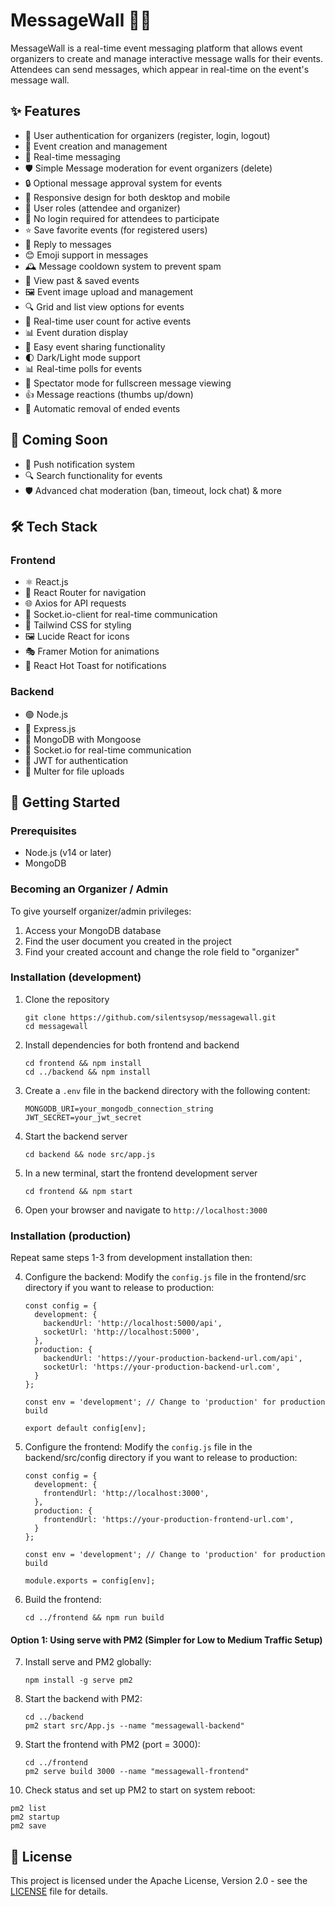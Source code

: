 # MessageWall 📝🎉

MessageWall is a real-time event messaging platform that allows event organizers to create and manage interactive message walls for their events. Attendees can send messages, which appear in real-time on the event's message wall.

## ✨ Features

- 🔐 User authentication for organizers (register, login, logout)
- 🎈 Event creation and management
- 💬 Real-time messaging
- 🛡️ Simple Message moderation for event organizers (delete)
- 🔒 Optional message approval system for events
- 📱 Responsive design for both desktop and mobile
- 👥 User roles (attendee and organizer)
- 🚪 No login required for attendees to participate
- ⭐ Save favorite events (for registered users)
- 🔄 Reply to messages
- 😊 Emoji support in messages
- 🕰️ Message cooldown system to prevent spam
- 📅 View past & saved events
- 🖼️ Event image upload and management
- 🔍 Grid and list view options for events
- 🔔 Real-time user count for active events
- 📊 Event duration display
- 🔗 Easy event sharing functionality
- 🌓 Dark/Light mode support
- 📊 Real-time polls for events
- 👀 Spectator mode for fullscreen message viewing
- 👍 Message reactions (thumbs up/down)
- 🔄 Automatic removal of ended events

## 🚀 Coming Soon
- 🔔 Push notification system
- 🔍 Search functionality for events
- 🛡️ Advanced chat moderation (ban, timeout, lock chat)
& more

## 🛠️ Tech Stack

### Frontend
- ⚛️ React.js
- 🧭 React Router for navigation
- 🌐 Axios for API requests
- 🔌 Socket.io-client for real-time communication
- 🎨 Tailwind CSS for styling
- 🖼️ Lucide React for icons
- 🎭 Framer Motion for animations
- 🍞 React Hot Toast for notifications

### Backend
- 🟢 Node.js
- 🚂 Express.js
- 🍃 MongoDB with Mongoose
- 🔌 Socket.io for real-time communication
- 🔑 JWT for authentication
- 📁 Multer for file uploads

## 🚀 Getting Started

### Prerequisites
- Node.js (v14 or later)
- MongoDB

### Becoming an Organizer / Admin
To give yourself organizer/admin privileges:
1.   Access your MongoDB database
2.   Find the user document you created in the project
3.   Find your created account and change the role field to "organizer"


### Installation (development)

1. Clone the repository
   ```
   git clone https://github.com/silentsysop/messagewall.git
   cd messagewall
   ```

2. Install dependencies for both frontend and backend
   ```
   cd frontend && npm install
   cd ../backend && npm install
   ```

3. Create a `.env` file in the backend directory with the following content:
   ```
   MONGODB_URI=your_mongodb_connection_string
   JWT_SECRET=your_jwt_secret
   ```

4. Start the backend server
   ```
   cd backend && node src/app.js
   ```

5. In a new terminal, start the frontend development server
   ```
   cd frontend && npm start
   ```

6. Open your browser and navigate to `http://localhost:3000`

### Installation (production)
Repeat same steps 1-3 from development installation then:

4. Configure the backend:
Modify the `config.js` file in the frontend/src directory if you want to release to production:
   ```
   const config = {
     development: {
       backendUrl: 'http://localhost:5000/api',
       socketUrl: 'http://localhost:5000',
     },
     production: {
       backendUrl: 'https://your-production-backend-url.com/api',
       socketUrl: 'https://your-production-backend-url.com',
     }
   };
   
   const env = 'development'; // Change to 'production' for production build
   
   export default config[env];
   ```

5. Configure the frontend:
Modify the `config.js` file in the backend/src/config directory if you want to release to production:
   ```
   const config = {
     development: {
       frontendUrl: 'http://localhost:3000',
     },
     production: {
       frontendUrl: 'https://your-production-frontend-url.com',
     }
   };
   
   const env = 'development'; // Change to 'production' for production build
   
   module.exports = config[env];
   ``` 

6. Build the frontend:
   ```
   cd ../frontend && npm run build
   ```

#### Option 1: Using serve with PM2 (Simpler for Low to Medium Traffic Setup)
7. Install serve and PM2 globally:
   ```
   npm install -g serve pm2
   ```

8. Start the backend with PM2:
   ```
   cd ../backend
   pm2 start src/App.js --name "messagewall-backend"
   ```

9. Start the frontend with PM2 (port = 3000):
   ```
   cd ../frontend
   pm2 serve build 3000 --name "messagewall-frontend"
   ```

10. Check status and set up PM2 to start on system reboot:
   ```
   pm2 list
   pm2 startup
   pm2 save
   ```

## 📄 License

This project is licensed under the Apache License, Version 2.0 - see the [LICENSE](LICENSE) file for details.
